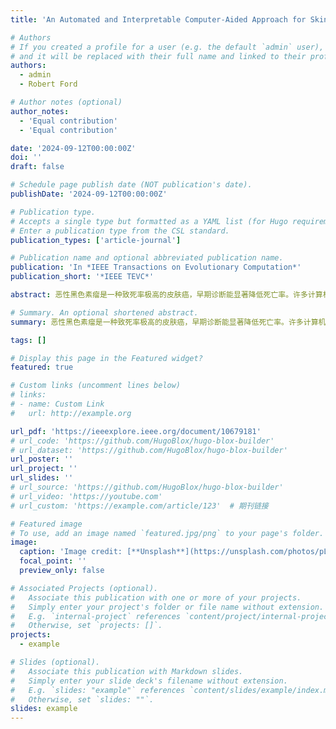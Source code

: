 ```yaml
---
title: 'An Automated and Interpretable Computer-Aided Approach for Skin Cancer Diagnosis Using Genetic Programming'

# Authors
# If you created a profile for a user (e.g. the default `admin` user), write the username (folder name) here
# and it will be replaced with their full name and linked to their profile.
authors:
  - admin
  - Robert Ford

# Author notes (optional)
author_notes:
  - 'Equal contribution'
  - 'Equal contribution'

date: '2024-09-12T00:00:00Z'
doi: ''
draft: false

# Schedule page publish date (NOT publication's date).
publishDate: '2024-09-12T00:00:00Z'

# Publication type.
# Accepts a single type but formatted as a YAML list (for Hugo requirements).
# Enter a publication type from the CSL standard.
publication_types: ['article-journal']

# Publication name and optional abbreviated publication name.
publication: 'In *IEEE Transactions on Evolutionary Computation*'
publication_short: '*IEEE TEVC*'

abstract: 恶性黑色素瘤是一种致死率极高的皮肤癌，早期诊断能显著降低死亡率。许多计算机辅助诊断（CAD）系统作为第二诊断意见工具被开发出来，以协助皮肤科医生诊断恶性黑色素瘤。然而，传统CAD系统通常需要领域知识进行特征提取，而基于神经网络的CAD系统需要专业知识设计网络结构且往往可解释性较差。本文提出一种基于遗传规划（GP）的新型皮肤癌CAD系统，能够自动学习有效分类特征并具备强可解释性。该方法通过相对简单的程序结构、新型函数集和终端集，可自动演化变长度模型以提取描述皮肤癌症图像的信息化特征。此外，与其他GP方法相比，本研究采用新提出的重复子树消除机制，能有效避免特征重复，从而简化模型并增强可解释性。所提方法在五个真实皮肤癌分类任务中得到验证，结果表明在多数情况下，其性能优于基于GP的特征学习方法、基于神经网络的特征学习对比方法及传统对比方法。进一步分析表明，该方法采用更精简的树结构，能自动演化/学习具有潜在高可解释性的模型。

# Summary. An optional shortened abstract.
summary: 恶性黑色素瘤是一种致死率极高的皮肤癌，早期诊断能显著降低死亡率。许多计算机辅助诊断（CAD）系统作为第二诊断意见工具被开发出来，以协助皮肤科医生诊断恶性黑色素瘤。然而，传统CAD系统通常需要领域知识进行特征提取，而基于神经网络的CAD系统需要专业知识设计网络结构且往往可解释性较差。本文提出一种基于遗传规划（GP）的新型皮肤癌CAD系统，能够自动学习有效分类特征并具备强可解释性。该方法通过相对简单的程序结构、新型函数集和终端集，可自动演化变长度模型以提取描述皮肤癌症图像的信息化特征。

tags: []

# Display this page in the Featured widget?
featured: true

# Custom links (uncomment lines below)
# links:
# - name: Custom Link
#   url: http://example.org

url_pdf: 'https://ieeexplore.ieee.org/document/10679181'
# url_code: 'https://github.com/HugoBlox/hugo-blox-builder'
# url_dataset: 'https://github.com/HugoBlox/hugo-blox-builder'
url_poster: ''
url_project: ''
url_slides: ''
# url_source: 'https://github.com/HugoBlox/hugo-blox-builder'
# url_video: 'https://youtube.com'
# url_custom: 'https://example.com/article/123'  # 期刊链接

# Featured image
# To use, add an image named `featured.jpg/png` to your page's folder.
image:
  caption: 'Image credit: [**Unsplash**](https://unsplash.com/photos/pLCdAaMFLTE)'
  focal_point: ''
  preview_only: false

# Associated Projects (optional).
#   Associate this publication with one or more of your projects.
#   Simply enter your project's folder or file name without extension.
#   E.g. `internal-project` references `content/project/internal-project/index.md`.
#   Otherwise, set `projects: []`.
projects:
  - example

# Slides (optional).
#   Associate this publication with Markdown slides.
#   Simply enter your slide deck's filename without extension.
#   E.g. `slides: "example"` references `content/slides/example/index.md`.
#   Otherwise, set `slides: ""`.
slides: example
---
```


<!-- {{% callout note %}}
Click the _Cite_ button above to demo the feature to enable visitors to import publication metadata into their reference management software.
{{% /callout %}}

{{% callout note %}}
Create your slides in Markdown - click the _Slides_ button to check out the example.
{{% /callout %}}

Add the publication's **full text** or **supplementary notes** here. You can use rich formatting such as including [code, math, and images](https://docs.hugoblox.com/content/writing-markdown-latex/). -->
